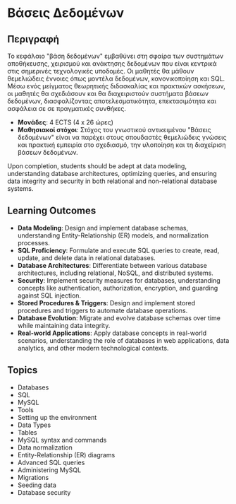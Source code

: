 # Βάσεις Δεδομένων

## Περιγραφή

Το κεφάλαιο "βάση δεδομένων" εμβαθύνει στη σφαίρα των συστημάτων αποθήκευσης, χειρισμού και ανάκτησης δεδομένων που είναι κεντρικά στις σημερινές τεχνολογικές υποδομές. Οι μαθητές θα μάθουν θεμελιώδεις έννοιες όπως μοντέλα δεδομένων, κανονικοποίηση και SQL. Μέσω ενός μείγματος θεωρητικής διδασκαλίας και πρακτικών ασκήσεων, οι μαθητές θα σχεδιάσουν και θα διαχειριστούν συστήματα βάσεων δεδομένων, διασφαλίζοντας αποτελεσματικότητα, επεκτασιμότητα και ασφάλεια σε σε πραγματικές συνθήκες.

- **Μονάδες**: 4 ECTS (4 x 26 ώρες)
- **Μαθησιακοί στόχοι**: Στόχος του γνωστικού αντικειμένου "Βάσεις δεδομένων" είναι να παρέχει στους σπουδαστές θεμελιώδεις γνώσεις και πρακτική εμπειρία στο σχεδιασμό, την υλοποίηση και τη διαχείριση βάσεων δεδομένων.

Upon completion, students should be adept at data modeling, understanding database architectures, optimizing queries, and ensuring data integrity and security in both relational and non-relational database systems.

## Learning Outcomes
- **Data Modeling**: Design and implement database schemas, understanding Entity-Relationship (ER) models, and normalization processes.
- **SQL Proficiency**: Formulate and execute SQL queries to create, read, update, and delete data in relational databases.
- **Database Architectures**: Differentiate between various database architectures, including relational, NoSQL, and distributed systems.
- **Security**: Implement security measures for databases, understanding concepts like authentication, authorization, encryption, and guarding against SQL injection.
- **Stored Procedures & Triggers**: Design and implement stored procedures and triggers to automate database operations.
- **Database Evolution**: Migrate and evolve database schemas over time while maintaining data integrity.
- **Real-world Applications**: Apply database concepts in real-world scenarios, understanding the role of databases in web applications, data analytics, and other modern technological contexts.

## Topics
- Databases
- SQL
- MySQL
- Tools
- Setting up the environment
- Data Types
- Tables
- MySQL syntax and commands
- Data normalization
- Entity-Relationship (ER) diagrams
- Advanced SQL queries
- Administering MySQL
- Migrations
- Seeding data
- Database security
